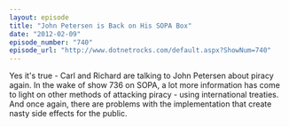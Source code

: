 ```yaml
---
layout: episode
title: "John Petersen is Back on His SOPA Box"
date: "2012-02-09"
episode_number: "740"
episode_url: "http://www.dotnetrocks.com/default.aspx?ShowNum=740"
---
```


Yes it's true - Carl and Richard are talking to John Petersen about piracy again. In the wake of show 736 on SOPA, a lot more information has come to light on other methods of attacking piracy - using international treaties. And once again, there are problems with the implementation that create nasty side effects for the public.
